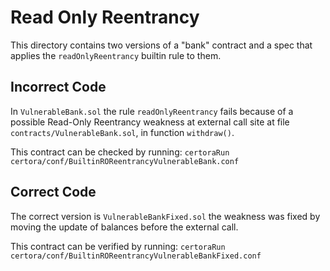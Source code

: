 # Read Only Reentrancy

This directory contains two versions of a "bank" contract and a spec that applies the `readOnlyReentrancy` builtin rule to them.

## Incorrect Code
In `VulnerableBank.sol` the rule `readOnlyReentrancy` fails because of a possible Read-Only Reentrancy weakness at external call site at file `contracts/VulnerableBank.sol`, in function `withdraw()`.

This contract can be checked by running: 
```certoraRun certora/conf/BuiltinROReentrancyVulnerableBank.conf```

## Correct Code
The correct version is `VulnerableBankFixed.sol` the weakness was fixed by moving the update of balances before the external call.

This contract can be verified by running: 
```certoraRun certora/conf/BuiltinROReentrancyVulnerableBankFixed.conf```